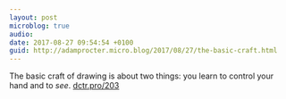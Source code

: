 ```yaml
---
layout: post
microblog: true
audio: 
date: 2017-08-27 09:54:54 +0100
guid: http://adamprocter.micro.blog/2017/08/27/the-basic-craft.html
---
```

The basic craft of drawing is about two things: you learn to control your hand and to *see*. [dctr.pro/203](http://dctr.pro/203) 

